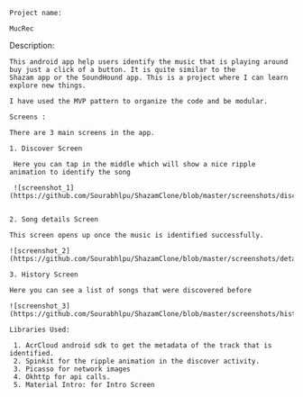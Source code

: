 

    Project name: 
    
    MucRec 
    
   Description: 
    
    This android app help users identify the music that is playing around buy just a click of a button. It is quite similar to the 
    Shazam app or the SoundHound app. This is a project where I can learn explore new things.
    
    I have used the MVP pattern to organize the code and be modular. 
    
    Screens :  
    
    There are 3 main screens in the app.
    
    1. Discover Screen
    
     Here you can tap in the middle which will show a nice ripple animation to identify the song
    
     ![screenshot_1](https://github.com/Sourabhlpu/ShazamClone/blob/master/screenshots/discover.png)
    
    
    2. Song details Screen
    
    This screen opens up once the music is identified successfully. 
    
    ![screenshot_2](https://github.com/Sourabhlpu/ShazamClone/blob/master/screenshots/details.png)
    
    3. History Screen
    
    Here you can see a list of songs that were discovered before
    
    ![screenshot_3](https://github.com/Sourabhlpu/ShazamClone/blob/master/screenshots/history.png)
    
    Libraries Used:
    
     1. AcrCloud android sdk to get the metadata of the track that is identified.
     2. Spinkit for the ripple animation in the discover activity.
     3. Picasso for network images
     4. Okhttp for api calls.
     5. Material Intro: for Intro Screen
    
    
    
